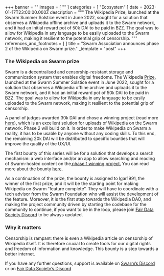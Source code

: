 +++
banner = ""
images = [ "" ]
categories = [ "Ecosystem" ]
date = 2023-01-17T23:00:00.000Z
description = """
The Wikipedia Prize, launched at the Swarm Summer Solstice event in June 2022, sought for a solution that observes a Wikipedia offline archive and uploads it to the Swarm network, and it had an initial reward pot of 50k DAI to be paid in BZZ. The goal was to allow for Wikipedia in any language to be easily uploaded to the Swarm network, making it resilient to the potential grip of censorship.
"""
references_and_footnotes = [ ]
title = "Swarm Association announces phase 2 of the Wikipedia on Swarm prize."
_template = "post"
+++

### **The Wikipedia on Swarm prize**

Swarm is a decentralised and censorship-resistant storage and communication system that enables digital freedoms. The Wikipedia [Prize](https://medium.com/ethereum-swarm/announcing-50k-dai-prize-to-make-wikipedia-unstoppable-91f60513a873), launched at the Swarm Summer Solstice event in June 2022, sought for a solution that observes a Wikipedia offline archive and uploads it to the Swarm network, and it had an initial reward pot of 50k DAI to be paid in BZZ. The goal was to allow for Wikipedia in any language to be easily uploaded to the Swarm network, making it resilient to the potential grip of censorship.

A panel of judges awarded 30k DAI and chose a winning project (read more [here](https://medium.com/ethereum-swarm/monthly-ecosystem-call-29-september-2022-recap-db713242ff75)), which is an excellent solution for uploads of Wikipedia on the Swarm network. Phase 2 will build on it. In order to make Wikipedia on Swarm a reality, it has to be usable by anyone without any coding skills. To this end, the remaining 20k DAI will be distributed to specific bounties that will improve the quality of the UX/UI.

The first bounty of this series will be for a solution that develops a search mechanism: a web interface and/or an app to allow searching and reading of Swarm-hosted content on the[ phase 1 winning project.](https://github.com/igar1991/swarm-wiki) You can read more about the bounty [here](https://gitcoin.co/issue/29656).

As a continuation of the prize, the bounty is assigned to Igar1991, the winner of the first prize, and it will be the starting point for making Wikipedia on Swarm “feature complete”. They will have to coordinate with a tech advisor from the Swarm Foundation who will assist the development of the feature. Moreover, it is the first step towards the Wikipedia DAO, and making the project community driven by starting the codebase for the community to continue, if you want to be in the loop, please join [Fair Data Society Discord](https://discord.gg/SZ9eKv56qC) to be always updated.

### **Why it matters**

Censorship is rampant: there is even a Wikipedia article on censorship of Wikipedia itself. It is therefore crucial to create tools for our digital rights and freedom of information and knowledge. This bounty is a step towards a better internet.

If you have any further questions, support is available on [Swarm’s Discord](https://discord.ethswarm.org/) or on [Fair Data Society’s Discord](https://discord.com/channels/888359049551310869/965890852683653170)
